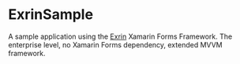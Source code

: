 # ExrinSample

A sample application using the [Exrin](http://exrin.net) Xamarin Forms Framework. The enterprise level, no Xamarin Forms dependency, extended MVVM framework.